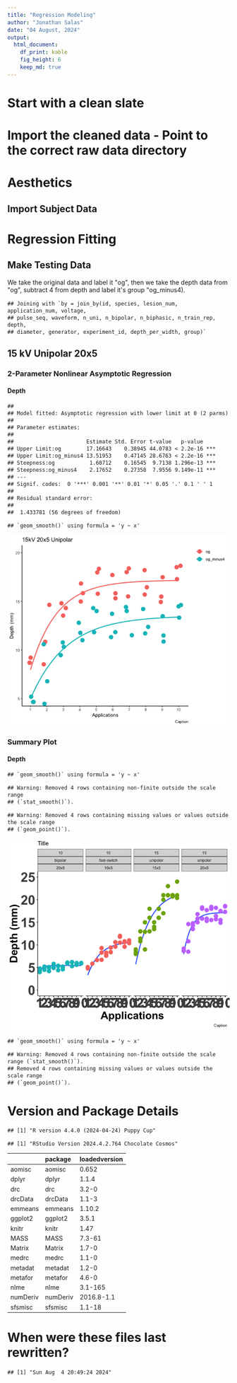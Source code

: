 ```yaml
---
title: "Regression Modeling" 
author: "Jonathan Salas"
date: "04 August, 2024"
output: 
  html_document: 
    df_print: kable
    fig_height: 6
    keep_md: true
---
```




# Start with a clean slate



# Import the cleaned data - Point to the correct raw data directory



# Aesthetics



## Import Subject Data


# Regression Fitting

## Make Testing Data

We take the original data and label it "og", then we take the depth data from "og", subtract 4 from depth and label it's group "og_minus4). 




```
## Joining with `by = join_by(id, species, lesion_num, application_num, voltage,
## pulse_seq, waveform, n_uni, n_bipolar, n_biphasic, n_train_rep, depth,
## diameter, generator, experiment_id, depth_per_width, group)`
```


## 15 kV Unipolar 20x5

### 2-Parameter Nonlinear Asymptotic Regression

#### Depth




```
## 
## Model fitted: Asymptotic regression with lower limit at 0 (2 parms)
## 
## Parameter estimates:
## 
##                       Estimate Std. Error t-value   p-value    
## Upper Limit:og        17.16643    0.38945 44.0783 < 2.2e-16 ***
## Upper Limit:og_minus4 13.51953    0.47145 28.6763 < 2.2e-16 ***
## Steepness:og           1.60712    0.16545  9.7138 1.296e-13 ***
## Steepness:og_minus4    2.17652    0.27358  7.9556 9.149e-11 ***
## ---
## Signif. codes:  0 '***' 0.001 '**' 0.01 '*' 0.05 '.' 0.1 ' ' 1
## 
## Residual standard error:
## 
##  1.433781 (56 degrees of freedom)
```


```
## `geom_smooth()` using formula = 'y ~ x'
```

![](step_4_drc_multiple_regression_files/figure-html/unnamed-chunk-9-1.png)<!-- -->

### Summary Plot

#### Depth


```
## `geom_smooth()` using formula = 'y ~ x'
```

```
## Warning: Removed 4 rows containing non-finite outside the scale range
## (`stat_smooth()`).
```

```
## Warning: Removed 4 rows containing missing values or values outside the scale range
## (`geom_point()`).
```

![](step_4_drc_multiple_regression_files/figure-html/unnamed-chunk-10-1.png)<!-- -->

```
## `geom_smooth()` using formula = 'y ~ x'
```

```
## Warning: Removed 4 rows containing non-finite outside the scale range (`stat_smooth()`).
## Removed 4 rows containing missing values or values outside the scale range
## (`geom_point()`).
```

# Version and Package Details


```
## [1] "R version 4.4.0 (2024-04-24) Puppy Cup"
```

```
## [1] "RStudio Version 2024.4.2.764 Chocolate Cosmos"
```

<div class="kable-table">

|         |package  |loadedversion |
|:--------|:--------|:-------------|
|aomisc   |aomisc   |0.652         |
|dplyr    |dplyr    |1.1.4         |
|drc      |drc      |3.2-0         |
|drcData  |drcData  |1.1-3         |
|emmeans  |emmeans  |1.10.2        |
|ggplot2  |ggplot2  |3.5.1         |
|knitr    |knitr    |1.47          |
|MASS     |MASS     |7.3-61        |
|Matrix   |Matrix   |1.7-0         |
|medrc    |medrc    |1.1-0         |
|metadat  |metadat  |1.2-0         |
|metafor  |metafor  |4.6-0         |
|nlme     |nlme     |3.1-165       |
|numDeriv |numDeriv |2016.8-1.1    |
|sfsmisc  |sfsmisc  |1.1-18        |

</div>

# When were these files last rewritten?


```
## [1] "Sun Aug  4 20:49:24 2024"
```
